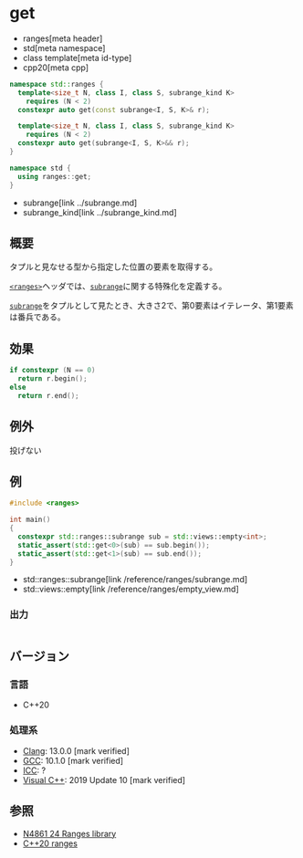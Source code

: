 # get
* ranges[meta header]
* std[meta namespace]
* class template[meta id-type]
* cpp20[meta cpp]

```cpp
namespace std::ranges {
  template<size_t N, class I, class S, subrange_kind K>
    requires (N < 2)
  constexpr auto get(const subrange<I, S, K>& r);

  template<size_t N, class I, class S, subrange_kind K>
    requires (N < 2)
  constexpr auto get(subrange<I, S, K>&& r);
}

namespace std {
  using ranges::get;
}
```
* subrange[link ../subrange.md]
* subrange_kind[link ../subrange_kind.md]

## 概要
タプルと見なせる型から指定した位置の要素を取得する。

[`<ranges>`](/reference/ranges.md)ヘッダでは、[`subrange`](/reference/ranges/subrange.md)に関する特殊化を定義する。

[`subrange`](/reference/ranges/subrange.md)をタプルとして見たとき、大きさ2で、第0要素はイテレータ、第1要素は番兵である。

## 効果

```cpp
if constexpr (N == 0)
  return r.begin();
else
  return r.end();
```


## 例外
投げない


## 例
```cpp example
#include <ranges>

int main()
{
  constexpr std::ranges::subrange sub = std::views::empty<int>;
  static_assert(std::get<0>(sub) == sub.begin());
  static_assert(std::get<1>(sub) == sub.end());
}
```
* std::ranges::subrange[link /reference/ranges/subrange.md]
* std::views::empty[link /reference/ranges/empty_view.md]

### 出力
```
```

## バージョン
### 言語
- C++20

### 処理系
- [Clang](/implementation.md#clang): 13.0.0 [mark verified]
- [GCC](/implementation.md#gcc): 10.1.0 [mark verified]
- [ICC](/implementation.md#icc): ?
- [Visual C++](/implementation.md#visual_cpp): 2019 Update 10 [mark verified]

## 参照
- [N4861 24 Ranges library](https://timsong-cpp.github.io/cppwp/n4861/ranges)
- [C++20 ranges](https://techbookfest.org/product/5134506308665344)
